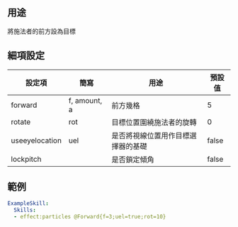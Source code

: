 ## 用途
將施法者的前方設為目標


## 細項設定
| 設定項 | 簡寫   | 用途  | 預設值 |
|-----------|-----------|----------------------------------------------------------------------|---------|
| forward   | f, amount, a | 前方幾格  | 5   |
| rotate| rot   | 目標位置圍繞施法者的旋轉  | 0   |
| useeyelocation | uel  | 是否將視線位置用作目標選擇器的基礎  | false   |
| lockpitch |   | 是否鎖定傾角 | false   |


## 範例
```yaml
ExampleSkill:
  Skills:
  - effect:particles @Forward{f=3;uel=true;rot=10}
```